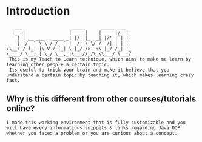 # Introduction
```
   ___                  _____      _____  __  
  |_  |                |  _  |    |  _  |/  | 
    | | __ ___   ____ _| |/' |_  _| |/' |`| | 
    | |/ _` \ \ / / _` |  /| \ \/ /  /| | | | 
/\__/ / (_| |\ V / (_| \ |_/ />  <\ |_/ /_| |_
\____/ \__,_| \_/ \__,_|\___//_/\_\\___/ \___/                                              
 This is my Teach to Learn technique, which aims to make me learn by teaching other people a certain topic.
 Its useful to trick your brain and make it believe that you understand a certain topic by teaching it, which makes learning crazy fast.
```

## Why is this different from other courses/tutorials online?
``` This course is 100% controlled by you, you won't be watching videos that explains concepts, you will get a hands on experience of what programming really is.
I made this working environment that is fully customizable and you will have every informations snippets & links regarding Java OOP whether you faced a problem or you are curious about a concept.

